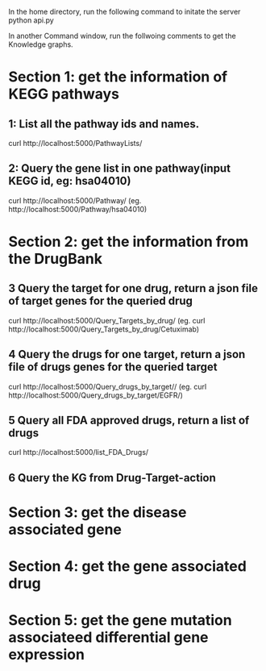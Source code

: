 In the home directory, run the following command to initate the server
python api.py

In another Command window, run the follwoing comments to get the Knowledge graphs.

# Section 1: get the information of KEGG pathways

## 1: List all the pathway ids and names.
curl http://localhost:5000/PathwayLists/  

## 2: Query the gene list in one pathway(input KEGG id, eg: hsa04010)
curl http://localhost:5000/Pathway/<pathwayid>
(eg. http://localhost:5000/Pathway/hsa04010)


# Section 2: get the information from the DrugBank

## 3 Query the target for one drug, return a json file of target genes for the queried drug
curl http://localhost:5000/Query_Targets_by_drug/<DrugName>
(eg. curl http://localhost:5000/Query_Targets_by_drug/Cetuximab)

## 4 Query the drugs for one target, return a json file of drugs genes for the queried target
curl http://localhost:5000/Query_drugs_by_target/<Target>/
(eg. curl http://localhost:5000/Query_drugs_by_target/EGFR/)

## 5 Query all FDA approved drugs, return a list of drugs
curl http://localhost:5000/list_FDA_Drugs/

## 6 Query the KG from Drug-Target-action


# Section 3: get the disease associated gene

# Section 4: get the gene associated drug

# Section 5: get the gene mutation associateed differential gene expression